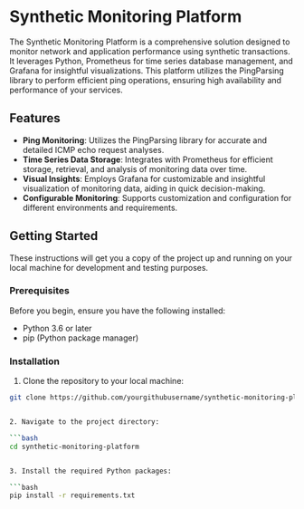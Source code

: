 # Synthetic Monitoring Platform

The Synthetic Monitoring Platform is a comprehensive solution designed to monitor network and application performance using synthetic transactions. It leverages Python, Prometheus for time series database management, and Grafana for insightful visualizations. This platform utilizes the PingParsing library to perform efficient ping operations, ensuring high availability and performance of your services.

## Features

- **Ping Monitoring**: Utilizes the PingParsing library for accurate and detailed ICMP echo request analyses.
- **Time Series Data Storage**: Integrates with Prometheus for efficient storage, retrieval, and analysis of monitoring data over time.
- **Visual Insights**: Employs Grafana for customizable and insightful visualization of monitoring data, aiding in quick decision-making.
- **Configurable Monitoring**: Supports customization and configuration for different environments and requirements.

## Getting Started

These instructions will get you a copy of the project up and running on your local machine for development and testing purposes.

### Prerequisites

Before you begin, ensure you have the following installed:
- Python 3.6 or later
- pip (Python package manager)

### Installation

1. Clone the repository to your local machine:

```bash
git clone https://github.com/yourgithubusername/synthetic-monitoring-platform.git


2. Navigate to the project directory:

```bash
cd synthetic-monitoring-platform


3. Install the required Python packages:

```bash
pip install -r requirements.txt


